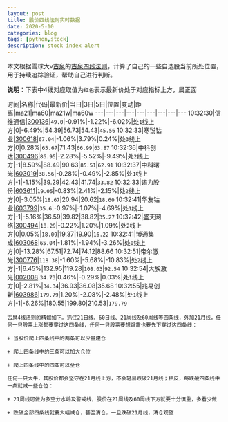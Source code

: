 ```yaml
---
layout: post
title: 股价四线法则实时数据
date: 2020-5-10
categories: blog
tags: [python,stock]
description: stock index alert
---
```



本文根据雪球大v[古泉](https://xueqiu.com/u/7148646888)的[古泉四线法则](https://xueqiu.com/7148646888/130498192)，计算了自己的一些自选股当前所处位置，用于持续追踪验证，帮助自己进行判断。

**说明**：下表中4线对应取值为`红色`表示最新价处于对应指标上方，属正面

时间|名称|代码|最新价|当日|3日|5日|位置|变动|距离|ma21|ma60|ma21w|ma60w
---|---|---|---|---|---|---|---|---
10:32:30|信维通信|[300136](https://xueqiu.com/S/SZ300136)|`49.0`|-0.91%|-1.22%|-6.02%|处`1`线上方|0|-6.49%|54.39|56.73|54.43|`45.56`
10:32:33|寒锐钴业|[300618](https://xueqiu.com/S/SZ300618)|`67.04`|-1.06%|3.79%|0.24%|处`3`线上方|0|0.28%|`65.67`|71.43|`66.99`|`63.87`
10:32:36|中科创达|[300496](https://xueqiu.com/S/SZ300496)|`86.95`|-2.28%|-5.52%|-9.49%|处`2`线上方|-1|8.59%|88.49|90.63|`85.51`|`62.91`
10:32:37|中科曙光|[603019](https://xueqiu.com/S/SH603019)|`38.56`|-0.28%|-0.49%|-2.85%|处`1`线上方|-1|-1.15%|39.29|42.43|41.74|`33.82`
10:32:33|诺力股份|[603611](https://xueqiu.com/S/SH603611)|`19.05`|-0.83%|2.41%|-2.15%|处`2`线上方|0|-3.05%|`18.67`|20.94|20.62|`18.60`
10:32:41|华友钴业|[603799](https://xueqiu.com/S/SH603799)|`35.6`|-0.97%|-1.07%|-4.69%|处`1`线上方|-1|-5.16%|36.59|39.82|38.82|`35.27`
10:32:42|盛天网络|[300494](https://xueqiu.com/S/SZ300494)|`18.29`|-0.22%|1.20%|1.09%|处`2`线上方|0|0.05%|`18.09`|19.37|19.90|`16.22`
10:32:41|博通集成|[603068](https://xueqiu.com/S/SH603068)|`65.04`|-1.81%|-1.94%|-3.26%|处`0`线上方|0|-13.28%|67.51|72.74|74.12|88.66
10:32:51|帝尔激光|[300776](https://xueqiu.com/S/SZ300776)|`118.38`|-1.60%|-5.68%|-10.83%|处`2`线上方|-1|6.45%|132.95|119.28|`108.03`|`92.54`
10:32:54|大族激光|[002008](https://xueqiu.com/S/SZ002008)|`34.73`|0.46%|-0.29%|0.03%|处`1`线上方|0|-2.81%|`34.34`|36.93|36.08|35.68
10:32:55|兆易创新|[603986](https://xueqiu.com/S/SH603986)|`179.79`|1.20%|-2.08%|-2.48%|处`1`线上方|-1|-6.26%|180.55|199.80|210.53|`179.79`

```
古泉4线法则的精髓如下。抓住21日线、60日线、21周线及60周线等四条线，外加21月线，任何一只股票上涨都要穿过这四条线，任何一只股票要想爆雷也要先下穿过这四条线：

+ 当股价爬上四条线中的两条可以少量建仓

+ 爬上四条线中的三条可以加大仓位

+ 爬上四条线中的四条可以全仓

任何一只大牛，其股价都会坚守在21月线上方，不会轻易跌破21月线；相反，每跌破四条线中一条就减一些仓位：

+ 21周线可做为多空分水岭及警戒线，股价在21周线及60周线下方就要十分慎重，多看少做

+ 跌破全部四条线就要大幅减仓，甚至清仓，一旦跌破21月线，清仓观望
```